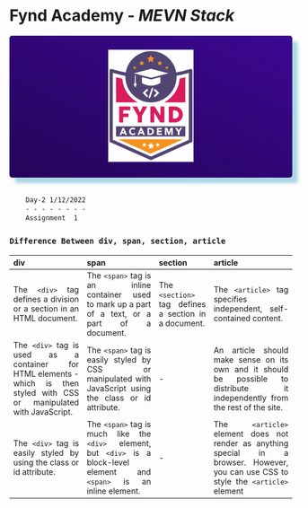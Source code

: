 # Fynd Academy - _MEVN Stack_

<center>

<div style="padding:25px 0 25px 0 ;background: linear-gradient(25deg, #000000, #5d0ce4);background-size: 400% 400%;color:#fff;border-radius:5px;box-shadow: 10px 10px 5px lightblue;">

<img style="background:transparent" src="../assets/6037ed523cde7f1958341705_logo-removebg-preview.png" height="200"/>


</div>
</center>
<br/>

        Day-2 1/12/2022 
        - - - - - - - -
        Assignment  1




### `Difference Between div, span, section, article`
<center style="text-align:justify">

| div | span | section | article |
| ------- | ----------- | ----------- | ----------- |
|The `<div>` tag defines a division or a section in an HTML document.|The `<span>` tag is an inline container used to mark up a part of a text, or a part of a document. |The `<section>` tag defines a section in a document. |The `<article>` tag specifies independent, self-contained content. |
|The `<div>` tag is used as a container for HTML elements - which is then styled with CSS or manipulated with JavaScript.|The `<span>` tag is easily styled by CSS or manipulated with JavaScript using the class or id attribute. | - | An article should make sense on its own and it should be possible to distribute it independently from the rest of the site.|
|The `<div>` tag is easily styled by using the class or id attribute.|The `<span>` tag is much like the `<div>` element, but `<div>` is a block-level element and `<span>` is an inline element. | - | The `<article>` element does not render as anything special in a browser. However, you can use CSS to style the `<article>` element|

</center>